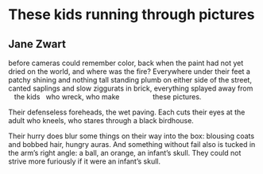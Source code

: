 # These kids running through pictures
## Jane Zwart
before cameras could remember color, back when
the paint had not yet dried
on the world, and where was the fire? Everywhere
under their feet a patchy shining
and nothing tall standing plumb on either side
of the
street,
canted saplings
and slow ziggurats
in brick,
everything
splayed
away from     the kids   who wreck,
who make                 these pictures.

Their defenseless foreheads, the wet paving. Each cuts
their eyes at the adult who kneels, who stares
through a black birdhouse.

Their hurry does blur some things
on their way into the box: blousing coats
and bobbed hair, hungry auras. And something
without fail also is tucked
in the arm’s right angle: a ball, an orange,
an infant’s skull. They could not
strive more furiously
if it were an infant’s skull.